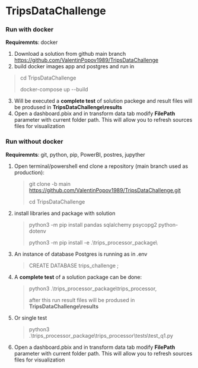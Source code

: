 # TripsDataChallenge

### Run with docker 

**Requiremnts**:
docker

1) Download a solution from github main branch 
https://github.com/ValentinPopov1989/TripsDataChallenge
2) build docker images app and postgres and run in
> cd TripsDataChallenge
> 
> docker-compose up --build
3) Will be executed a **complete test** of solution packege and result files will be prodused in **TripsDataChallenge\results**
4) Open a dashboard.pbix and  in transform data tab modify **FilePath** parameter with current folder path. This will allow you to refresh sources files for visualization


### Run without docker 

**Requiremnts**:
git, python, pip, PowerBI, postres, jupyther 

1) Open terminal/powershell end clone a repository (main branch used as production):
    > git clone -b main https://github.com/ValentinPopov1989/TripsDataChallenge.git
    > 
    > cd TripsDataChallenge
2) install libraries and package with solution
   >python3 -m pip install pandas sqlalchemy psycopg2 python-dotenv
   > 
   > python3 -m pip install -e .\trips_processor_package\
3) An instance of database Postgres is running as in .env 
   > CREATE DATABASE trips_challenge ; 
4) A **complete test** of a solution package can be done:
   > python3 .\trips_processor_package\trips_processor,
   > 
   > after this run result files will be prodused in **TripsDataChallenge\results**
5) Or single test 
   >python3 .\trips_processor_package\trips_processor\tests\test_q1.py

6) Open a dashboard.pbix and  in transform data tab modify **FilePath** parameter with current folder path. This will allow you to refresh sources files for visualization
